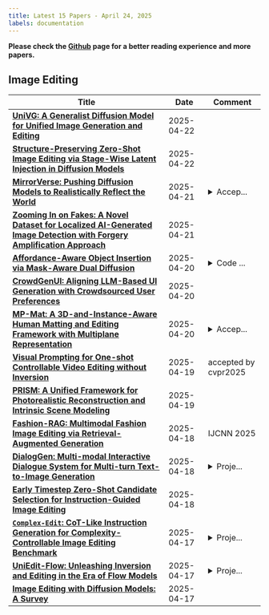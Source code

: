 ```yaml
---
title: Latest 15 Papers - April 24, 2025
labels: documentation
---
```

**Please check the [Github](https://github.com/lyx-JuneSnow/DailyArxiv) page for a better reading experience and more papers.**

## Image Editing
| **Title** | **Date** | **Comment** |
| --- | --- | --- |
| **[UniVG: A Generalist Diffusion Model for Unified Image Generation and Editing](http://arxiv.org/abs/2503.12652v2)** | 2025-04-22 |  |
| **[Structure-Preserving Zero-Shot Image Editing via Stage-Wise Latent Injection in Diffusion Models](http://arxiv.org/abs/2504.15723v1)** | 2025-04-22 |  |
| **[MirrorVerse: Pushing Diffusion Models to Realistically Reflect the World](http://arxiv.org/abs/2504.15397v1)** | 2025-04-21 | <details><summary>Accep...</summary><p>Accepted to CVPR 2025. Project Page: https://mirror-verse.github.io/</p></details> |
| **[Zooming In on Fakes: A Novel Dataset for Localized AI-Generated Image Detection with Forgery Amplification Approach](http://arxiv.org/abs/2504.11922v2)** | 2025-04-21 |  |
| **[Affordance-Aware Object Insertion via Mask-Aware Dual Diffusion](http://arxiv.org/abs/2412.14462v2)** | 2025-04-20 | <details><summary>Code ...</summary><p>Code is available at: https://github.com/KaKituken/affordance-aware-any. Project page at: https://kakituken.github.io/affordance-any.github.io/</p></details> |
| **[CrowdGenUI: Aligning LLM-Based UI Generation with Crowdsourced User Preferences](http://arxiv.org/abs/2411.03477v2)** | 2025-04-20 |  |
| **[MP-Mat: A 3D-and-Instance-Aware Human Matting and Editing Framework with Multiplane Representation](http://arxiv.org/abs/2504.14606v1)** | 2025-04-20 | <details><summary>Accep...</summary><p>Accepted by ICLR 2025</p></details> |
| **[Visual Prompting for One-shot Controllable Video Editing without Inversion](http://arxiv.org/abs/2504.14335v1)** | 2025-04-19 | accepted by cvpr2025 |
| **[PRISM: A Unified Framework for Photorealistic Reconstruction and Intrinsic Scene Modeling](http://arxiv.org/abs/2504.14219v1)** | 2025-04-19 |  |
| **[Fashion-RAG: Multimodal Fashion Image Editing via Retrieval-Augmented Generation](http://arxiv.org/abs/2504.14011v1)** | 2025-04-18 | IJCNN 2025 |
| **[DialogGen: Multi-modal Interactive Dialogue System for Multi-turn Text-to-Image Generation](http://arxiv.org/abs/2403.08857v3)** | 2025-04-18 | <details><summary>Proje...</summary><p>Project page: https://hunyuan-dialoggen.github.io/. Accepted to NAACL2025</p></details> |
| **[Early Timestep Zero-Shot Candidate Selection for Instruction-Guided Image Editing](http://arxiv.org/abs/2504.13490v1)** | 2025-04-18 |  |
| **[$\texttt{Complex-Edit}$: CoT-Like Instruction Generation for Complexity-Controllable Image Editing Benchmark](http://arxiv.org/abs/2504.13143v1)** | 2025-04-17 | <details><summary>Proje...</summary><p>Project Page: https://ucsc-vlaa.github.io/Complex-Edit/, Dataset: https://huggingface.co/datasets/UCSC-VLAA/Complex-Edit</p></details> |
| **[UniEdit-Flow: Unleashing Inversion and Editing in the Era of Flow Models](http://arxiv.org/abs/2504.13109v1)** | 2025-04-17 | <details><summary>Proje...</summary><p>Project page: https://uniedit-flow.github.io/</p></details> |
| **[Image Editing with Diffusion Models: A Survey](http://arxiv.org/abs/2504.13226v1)** | 2025-04-17 |  |

